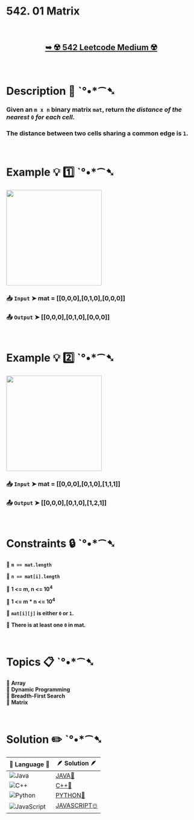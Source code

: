 # 542. 01 Matrix

</br>

<h2 align="center"> 

<a href="https://leetcode.com/problems/01-matrix/description/"><strong>➥ ☢️ 542 Leetcode Medium ☢️ </strong></a>
</h2>

</br>

# Description 📜 ˋ°•*⁀➷

### Given an `m x n` binary matrix `mat`, return *the distance of the nearest* `0` *for each cell*.

### The distance between two cells sharing a common edge is `1`.

</br>

# Example 💡 1️⃣ ˋ°•*⁀➷

<img src="https://github.com/user-attachments/assets/899be4b0-53a6-4764-9969-e7b21e6526b5" width="253px" height="253px"/>

  ### 📥 `Input`  ➤ mat = [[0,0,0],[0,1,0],[0,0,0]]

  ### 📤 `Output`  ➤ [[0,0,0],[0,1,0],[0,0,0]]

</br>

# Example 💡 2️⃣ ˋ°•*⁀➷

<img src="https://github.com/user-attachments/assets/2f9f76c1-3092-41e3-8224-8b2fada5c6ab" width="253px" height="253px"/>

  ### 📥 `Input` ➤ mat = [[0,0,0],[0,1,0],[1,1,1]]

  ### 📤 `Output`  ➤ [[0,0,0],[0,1,0],[1,2,1]]

</br>

# Constraints 🔒 ˋ°•*⁀➷

🔹 **`m == mat.length`** </br>

🔹 **`n == mat[i].length`** </br>

🔹 **1 <= m, n <= 10<sup>4</sup>** </br>

🔹 **1 <= m * n <= 10<sup>4</sup>** </br>

🔹 **`mat[i][j]` is either `0` or `1`.** </br>

🔹 **There is at least one `0` in mat.** </br>

</br>

# Topics 📋 ˋ°•*⁀➷

🔸 **Array**  </br>
🔸 **Dynamic Programming**  </br>
🔸 **Breadth-First Search**  </br>
🔸 **Matrix**  </br>

</br>

# Solution ✏️ ˋ°•*⁀➷

| 📒 Language 📒  | 🪶 Solution 🪶 |
| ------------- | ------------- |
|  ![Java](https://img.shields.io/badge/java-%23ED8B00.svg?style=for-the-badge&logo=openjdk&logoColor=white)  | [JAVA🍁](https://github.com/Prakhar-002/LEETCODE/blob/main/%F0%9F%8E%AD%20LEVEL%20wise%20que%20with%20solution%20%F0%9F%8E%AF/%E2%98%A2%EF%B8%8F%20Medium%20%E2%98%A2%EF%B8%8F/%E2%98%A2%EF%B8%8F%20Medium%20542.%2001%20Matrix%20%E2%98%83%EF%B8%8F%20%F0%9F%8D%81%20%F0%9F%8D%B0%20%F0%9F%8E%B2/%F0%9F%8D%81JAVA%20-%20542.%2001%20Matrix.java) |
|  ![C++](https://img.shields.io/badge/c++-%2300599C.svg?style=for-the-badge&logo=c%2B%2B&logoColor=white)  | [C++🎲](https://github.com/Prakhar-002/LEETCODE/blob/main/%F0%9F%8E%AD%20LEVEL%20wise%20que%20with%20solution%20%F0%9F%8E%AF/%E2%98%A2%EF%B8%8F%20Medium%20%E2%98%A2%EF%B8%8F/%E2%98%A2%EF%B8%8F%20Medium%20542.%2001%20Matrix%20%E2%98%83%EF%B8%8F%20%F0%9F%8D%81%20%F0%9F%8D%B0%20%F0%9F%8E%B2/%F0%9F%8E%B2CPP%20-%20542.%2001%20Matrix.cpp)  |
|  ![Python](https://img.shields.io/badge/python-3670A0?style=for-the-badge&logo=python&logoColor=ffdd54)    | [PYTHON🍰](https://github.com/Prakhar-002/LEETCODE/blob/main/%F0%9F%8E%AD%20LEVEL%20wise%20que%20with%20solution%20%F0%9F%8E%AF/%E2%98%A2%EF%B8%8F%20Medium%20%E2%98%A2%EF%B8%8F/%E2%98%A2%EF%B8%8F%20Medium%20542.%2001%20Matrix%20%E2%98%83%EF%B8%8F%20%F0%9F%8D%81%20%F0%9F%8D%B0%20%F0%9F%8E%B2/%F0%9F%8D%B0PYTHON%20-%20542.%2001%20Matrix.py) |
| ![JavaScript](https://img.shields.io/badge/javascript-%23323330.svg?style=for-the-badge&logo=javascript&logoColor=%23F7DF1E)   | [JAVASCRIPT☃️](https://github.com/Prakhar-002/LEETCODE/blob/main/%F0%9F%8E%AD%20LEVEL%20wise%20que%20with%20solution%20%F0%9F%8E%AF/%E2%98%A2%EF%B8%8F%20Medium%20%E2%98%A2%EF%B8%8F/%E2%98%A2%EF%B8%8F%20Medium%20542.%2001%20Matrix%20%E2%98%83%EF%B8%8F%20%F0%9F%8D%81%20%F0%9F%8D%B0%20%F0%9F%8E%B2/%E2%98%83%EF%B8%8FJAVASCRIPT%20-%20542.%2001%20Matrix.js) |
